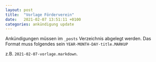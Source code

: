 ```yaml
---
layout: post
title:  "Vorlage Förderverein"
date:   2021-02-07 13:51:11 +0100
categories: ankündigung update
---
```

Ankündigungen müssen im `_posts` Verzeichnis abgelegt werden.
Das Format muss folgendes sein `YEAR-MONTH-DAY-title.MARKUP`

z.B. `2021-02-07-vorlage.markdown`.